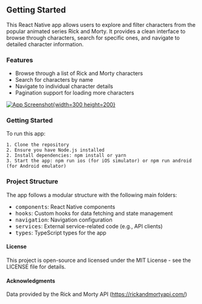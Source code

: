 ## Getting Started

This React Native app allows users to explore and filter characters from the popular animated series Rick and Morty. It provides a clean interface to browse through characters, search for specific ones, and navigate to detailed character information.

### Features

- Browse through a list of Rick and Morty characters
- Search for characters by name
- Navigate to individual character details
- Pagination support for loading more characters

[![App Screenshot](https://github.com/ruelbelmonte/RickAndMortyExplorer/screenshots/HomeScreen.png){width=300 height=200}]()

### Getting Started

To run this app:

    1. Clone the repository
    2. Ensure you have Node.js installed
    2. Install dependencies: npm install or yarn
    3. Start the app: npm run ios (for iOS simulator) or npm run android (for Android emulator)

### Project Structure

The app follows a modular structure with the following main folders:

- <kbd>components</kbd>: React Native components
- <kbd>hooks</kbd>: Custom hooks for data fetching and state management
- <kbd>navigation</kbd>: Navigation configuration
- <kbd>services</kbd>: External service-related code (e.g., API clients)
- <kbd>types</kbd>: TypeScript types for the app

#### License

This project is open-source and licensed under the MIT License - see the LICENSE file for details.

#### Acknowledgments

Data provided by the Rick and Morty API  (https://rickandmortyapi.com/)
